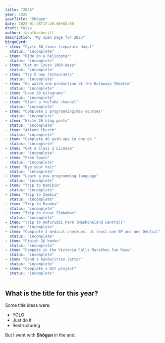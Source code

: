 ```yaml
---
title: "2025"
year: 2025
yearTitle: "Shōgun"
date: 2025-01-28T17:20:56+02:00
draft: false
author: ibrathesheriff
description: "My open page for 2025"
bingoCard:
- item: "Cycle 30 times (separate days)" 
  status: "incomplete"
- item: "Ride in a helicopter" 
  status: "incomplete"
- item: "Get an Isuzu 1960 Wasp" 
  status: "incomplete"
- item: "Try 5 new restaurants" 
  status: "incomplete"
- item: "Go watch one production at the Bulawayo Theatre" 
  status: "incomplete"
- item: "Lose 20 kilograms"
  status: "incomplete"
- item: "Start a YouTube channel"
  status: "incomplete"
- item: "Complete 5 programming/dev courses"
  status: "incomplete"
- item: "Write 26 blog posts"
  status: "incomplete"
- item: "Attend Church"
  status: "incomplete"
- item: "Complete 40 push-ups in one go."
  status: "incomplete"
- item: "Get a Class 2 License"
  status: "incomplete"
- item: "Free Space"
  status: "incomplete"
- item: "Dye your hair"
  status: "incomplete"
- item: "Learn a new programming language"
  status: "incomplete"
- item: "Trip to Namibia"
  status: "incomplete"
- item: "Trip to Zambia"
  status: "incomplete"
- item: "Trip to Bvumba"
  status: "incomplete"
- item: "Trip to Great Zimbabwe"
  status: "incomplete"
- item: "Trip to Umfurudzi Park (Mashonaland Central)"
  status: "incomplete"
- item: "Complete 2 medical checkups: at least one GP and one Dentist"
  status: "incomplete"
- item: "Finish 26 books"
  status: "incomplete"
- item: "Compete in the Victoria Falls Marathon Fun Race"
  status: "incomplete"
- item: "Send a handwritten letter"
  status: "incomplete"
- item: "Complete a DIY project"
  status: "incomplete"
---
```

## What is the title for this year?
Some title ideas were:
+ YOLO
+ Just do it
+ Restructuring

But I went with **Shōgun** in the end.